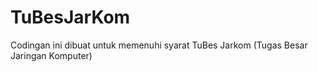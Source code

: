 # TuBesJarKom
Codingan ini dibuat untuk memenuhi syarat TuBes Jarkom (Tugas Besar Jaringan Komputer) 
